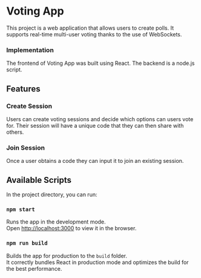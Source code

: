 # Voting App

This project is a web application that allows users to create polls. It supports real-time multi-user voting thanks to the use of WebSockets.

### Implementation

The frontend of Voting App was built using React. The backend is a node.js script.

## Features

### Create Session

Users can create voting sessions and decide which options can users vote for. Their session will have a unique code that they can then share with others.

### Join Session

Once a user obtains a code they can input it to join an existing session.

## Available Scripts

In the project directory, you can run:

### `npm start`

Runs the app in the development mode.\
Open [http://localhost:3000](http://localhost:3000) to view it in the browser.

### `npm run build`

Builds the app for production to the `build` folder.\
It correctly bundles React in production mode and optimizes the build for the best performance.